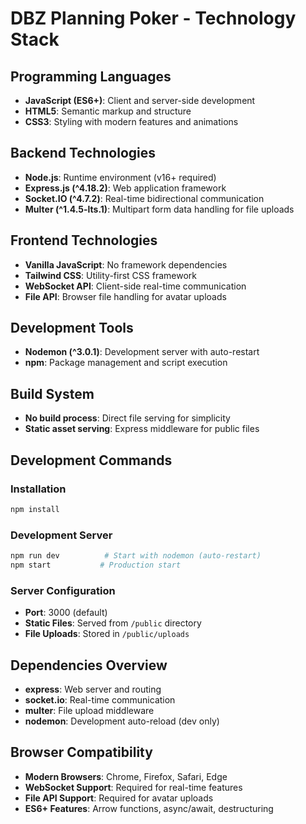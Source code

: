 # DBZ Planning Poker - Technology Stack

## Programming Languages
- **JavaScript (ES6+)**: Client and server-side development
- **HTML5**: Semantic markup and structure
- **CSS3**: Styling with modern features and animations

## Backend Technologies
- **Node.js**: Runtime environment (v16+ required)
- **Express.js (^4.18.2)**: Web application framework
- **Socket.IO (^4.7.2)**: Real-time bidirectional communication
- **Multer (^1.4.5-lts.1)**: Multipart form data handling for file uploads

## Frontend Technologies
- **Vanilla JavaScript**: No framework dependencies
- **Tailwind CSS**: Utility-first CSS framework
- **WebSocket API**: Client-side real-time communication
- **File API**: Browser file handling for avatar uploads

## Development Tools
- **Nodemon (^3.0.1)**: Development server with auto-restart
- **npm**: Package management and script execution

## Build System
- **No build process**: Direct file serving for simplicity
- **Static asset serving**: Express middleware for public files

## Development Commands

### Installation
```bash
npm install
```

### Development Server
```bash
npm run dev          # Start with nodemon (auto-restart)
npm start           # Production start
```

### Server Configuration
- **Port**: 3000 (default)
- **Static Files**: Served from `/public` directory
- **File Uploads**: Stored in `/public/uploads`

## Dependencies Overview
- **express**: Web server and routing
- **socket.io**: Real-time communication
- **multer**: File upload middleware
- **nodemon**: Development auto-reload (dev only)

## Browser Compatibility
- **Modern Browsers**: Chrome, Firefox, Safari, Edge
- **WebSocket Support**: Required for real-time features
- **File API Support**: Required for avatar uploads
- **ES6+ Features**: Arrow functions, async/await, destructuring